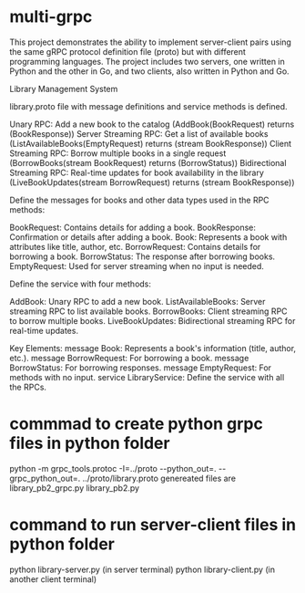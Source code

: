 # multi-grpc

This project demonstrates the ability to implement server-client pairs using the same gRPC protocol definition file (proto) but with different programming languages. The project includes two servers, one written in Python and the other in Go, and two clients, also written in Python and Go.

Library Management System

library.proto file with message definitions and service methods is defined.

Unary RPC: Add a new book to the catalog (AddBook(BookRequest) returns (BookResponse))
Server Streaming RPC: Get a list of available books (ListAvailableBooks(EmptyRequest) returns (stream BookResponse))
Client Streaming RPC: Borrow multiple books in a single request (BorrowBooks(stream BookRequest) returns (BorrowStatus))
Bidirectional Streaming RPC: Real-time updates for book availability
in the library (LiveBookUpdates(stream BorrowRequest) returns (stream BookResponse))

Define the messages for books and other data types used in the RPC methods:

BookRequest: Contains details for adding a book.
BookResponse: Confirmation or details after adding a book.
Book: Represents a book with attributes like title, author, etc.
BorrowRequest: Contains details for borrowing a book.
BorrowStatus: The response after borrowing books.
EmptyRequest: Used for server streaming when no input is needed.

Define the service with four methods:

AddBook: Unary RPC to add a new book.
ListAvailableBooks: Server streaming RPC to list available books.
BorrowBooks: Client streaming RPC to borrow multiple books.
LiveBookUpdates: Bidirectional streaming RPC for real-time updates.

Key Elements:
message Book: Represents a book's information (title, author, etc.).
message BorrowRequest: For borrowing a book.
message BorrowStatus: For borrowing responses.
message EmptyRequest: For methods with no input.
service LibraryService: Define the service with all the RPCs.

# commmad to create python grpc files in python folder

python -m grpc_tools.protoc -I=../proto --python_out=. --grpc_python_out=. ../proto/library.proto
genereated files are
library_pb2_grpc.py
library_pb2.py

# command to run server-client files in python folder

python library-server.py (in server terminal)
python library-client.py (in another client terminal)
